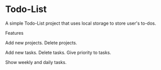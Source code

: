 # Todo-List

A simple Todo-List project that uses local storage to store user's to-dos.

Features

Add new projects.
Delete projects.

Add new tasks.
Delete tasks.
Give priority to tasks.

Show weekly and daily tasks.